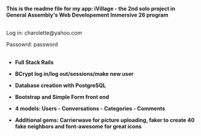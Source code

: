 
<b>This is the readme file for my app: iVillage - the 2nd solo project in General Assembly's Web Developement Immersive 26 program</b>

<br>
Log in: charolette@yahoo.com

Passowrd: password
<br>
<br>
<b>

* Full Stack Rails

* BCrypt log in/log out/sessions/make new user

* Database creation with PostgreSQL

* Bootstrap and Simple Form front end

* 4 models: Users - Conversations - Categories - Comments

* Additional gems: Carrierwave for picture uploading, faker to create 40 fake neighbors and font-awesome for great icons

</b>
